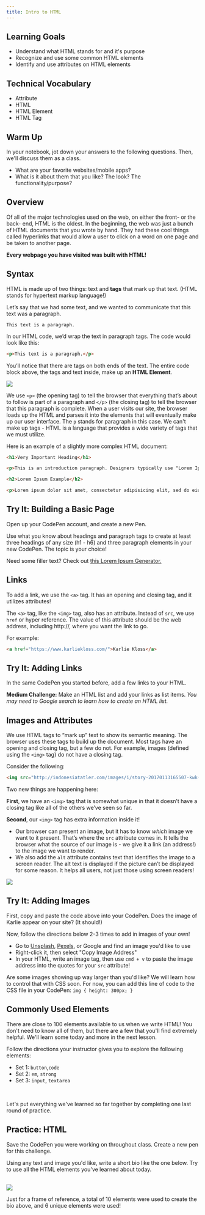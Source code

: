 ```yaml
---
title: Intro to HTML
---
```


## Learning Goals

* Understand what HTML stands for and it's purpose
* Recognize and use some common HTML elements
* Identify and use attributes on HTML elements

## Technical Vocabulary

- Attribute
- HTML
- HTML Element
- HTML Tag

## Warm Up

In your notebook, jot down your answers to the following questions. Then, we'll discuss them as a class.
- What are your favorite websites/mobile apps?
- What is it about them that you like? The look? The functionality/purpose?

## Overview

Of all of the major technologies used on the web, on either the front- or the back- end, HTML is the oldest. In the beginning, the web was just a bunch of HTML documents that you wrote by hand. They had these cool things called hyperlinks that would allow a user to click on a word on one page and be taken to another page.

**Every webpage you have visited was built with HTML!**

## Syntax

HTML is made up of two things: text and **tags** that mark up that text. (HTML stands for hypertext markup language!)

Let’s say that we had some text, and we wanted to communicate that this text was a paragraph.

```
This text is a paragraph.
```

In our HTML code, we’d wrap the text in paragraph tags. The code would look like this:

```html
<p>This text is a paragraph.</p>
```

You’ll notice that there are tags on both ends of the text. The entire code block above, the tags and text inside, make up an **HTML Element**.

<img class="html-tags-detail" src="./assets/html-tags-detail-how-to.jpg">

We use `<p>` (the opening tag) to tell the browser that everything that’s about to follow is part of a paragraph and `</p>` (the closing tag) to tell the browser that this paragraph is complete. When a user visits our site, the browser loads up the HTML and parses it into the elements that will eventually make up our user interface. The `p` stands for paragraph in this case. We can't make up tags - HTML is a language that provides a wide variety of tags that we must utilize.

Here is an example of a slightly more complex HTML document:

```html
<h1>Very Important Heading</h1>

<p>This is an introduction paragraph. Designers typically use "Lorem Ipsum" to fill out space in their designs while they wait for the real content. Lorem Ipsum looks kind of like Latin, but it's actually completely bogus. The nice part is that it has roughly the same distribution of word sizes as English.</p>

<h2>Lorem Ipsum Example</h2>

<p>Lorem ipsum dolor sit amet, consectetur adipisicing elit, sed do eiusmod tempor incididunt ut labore et dolore magna aliqua. Ut enim ad minim veniam, quis nostrud exercitation ullamco laboris nisi ut aliquip ex ea commodo consequat. Duis aute irure dolor in reprehenderit in voluptate velit esse cillum dolore eu fugiat nulla pariatur. Excepteur sint occaecat cupidatat non proident, sunt in culpa qui officia deserunt mollit anim id est laborum.</p>
```

<div class="try-it">
  <h2>Try It: Building a Basic Page</h2>
  <p>Open up your CodePen account, and create a new Pen.</p>
  <p>Use what you know about headings and paragraph tags to create at least three headings of any size (h1 - h6) and three paragraph elements in your new CodePen. The topic is your choice!</p>
  <p>Need some filler text? Check out <a href="https://loremipsum.io/ultimate-list-of-lorem-ipsum-generators/">this Lorem Ipsum Generator.</a></p>
</div>

## Links

To add a link, we use the `<a>` tag. It has an opening and closing tag, and it utilizes attributes!

The `<a>` tag, like the `<img>` tag, also has an attribute. Instead of `src`, we use `href` or hyper reference. The value of this attribute should be the web address, including http://, where you want the link to go.

For example:

```html
<a href="https://www.karliekloss.com/">Karlie Kloss</a>
```

<div class="try-it">
  <h2>Try It: Adding Links</h2>
  <p>In the same CodePen you started before, add a few links to your HTML.</p>
  <p><strong>Medium Challenge:</strong> Make an HTML list and add your links as list items. <em>You may need to Google search to learn how to create an HTML list.</em></p>
</div>

## Images and Attributes

We use HTML tags to “mark up” text to show its semantic meaning. The browser uses these tags to build up the document. Most tags have an opening and closing tag, but a few do not. For example, images (defined using the `<img>` tag) do not have a closing tag.

Consider the following:

```html
<img src="http://indonesiatatler.com/images/i/story-20170113165507-kwk-hero-image-670x447_resized_670x447.jpg" alt="Karlie Kloss kicking off a Kode with Klossy camp">
```

Two new things are happening here:

**First**, we have an `<img>` tag that is somewhat unique in that it doesn’t have a closing tag like all of the others we’ve seen so far.

**Second**, our `<img>` tag has extra information inside it!

- Our browser can present an image, but it has to know _which_ image we want to it present. That’s where the `src` attribute comes in. It tells the browser what the source of our image is - we give it a link (an address!) to the image we want to render.
- We also add the `alt` attribute contains text that identifies the image to a screen reader. The alt text is displayed if the picture can’t be displayed for some reason. It helps all users, not just those using screen readers!

<img class="img-tag-anatomy" src="./assets/img-tag-anatomy.png">

<div class="try-it">
  <h2>Try It: Adding Images</h2>
  <p>First, copy and paste the code above into your CodePen. Does the image of Karlie appear on your site? (It should!)</p>
  <p>Now, follow the directions below 2-3 times to add in images of your own!</p>
  <ul>
    <li>Go to <a href="https://unsplash.com/">Unsplash</a>, <a href="https://www.pexels.com/">Pexels</a>, or Google and find an image you'd like to use</li>
    <li>Right-click it, then select "Copy Image Address"</li>
    <li>In your HTML, write an image tag, then use <code class="try-it-code">cmd + v</code> to paste the image address into the quotes for your <code class="try-it-code">src</code> attribute!</li>
  </ul>
  <p>Are some images showing up way larger than you'd like? We will learn how to control that with CSS soon. For now, you can add this line of code to the CSS file in your CodePen: <code class="try-it-code">img { height: 300px; } </code></p>
</div>

## Commonly Used Elements

There are close to 100 elements available to us when we write HTML! You don't need to know all of them, but there are a few that you'll find extremely helpful. We'll learn some today and more in the next lesson.

Follow the directions your instructor gives you to explore the following elements:

- Set 1: `button`,`code`
- Set 2: `em`, `strong`
- Set 3: `input`, `textarea`

<br>

Let's put everything we've learned so far together by completing one last round of practice.

<div class="practice">
  <h2>Practice: HTML</h2>
  <p>Save the CodePen you were working on throughout class. Create a new pen for this challenge.</p>
  <p>Using any text and image you'd like, write a short bio like the one below. Try to use all the HTML elements you've learned about today.</p>
  <br>
  <img src="./assets/shantell-martin.png">
  <p>Just for a frame of reference, a total of 10 elements were used to create the bio above, and 6 unique elements were used!</p>
</div>
